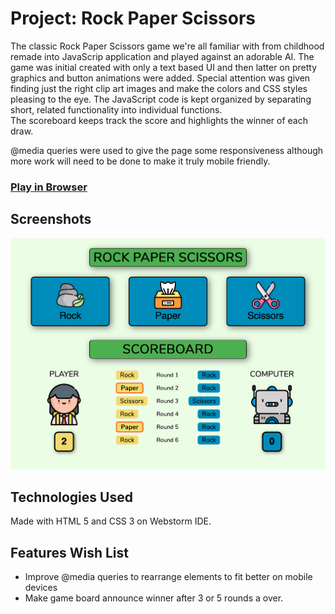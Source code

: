 # Project: Rock Paper Scissors

The classic Rock Paper Scissors game we're all familiar with from childhood remade into JavaScrip application and played against an adorable AI.
The game was initial created with only a text based UI and then latter on pretty graphics and button animations were added.
Special attention was given finding just the right clip art images and make the colors and CSS styles pleasing to the eye.
The JavaScript code is kept organized by separating short, related functionality into individual functions.   
The scoreboard keeps track the score and highlights the winner of each draw.

@media queries were used to give the page some responsiveness although more work will need to be done to make it truly mobile friendly.

### [Play in Browser](https://winplam.github.io/rock-paper-scissors/)

## Screenshots
![Desktop](/screenshots/rock-paper-scissors-page.png)

## Technologies Used
Made with HTML 5 and CSS 3 on Webstorm IDE.

## Features Wish List
* Improve @media queries to rearrange elements to fit better on mobile devices
* Make game board announce winner after 3 or 5 rounds a over.
